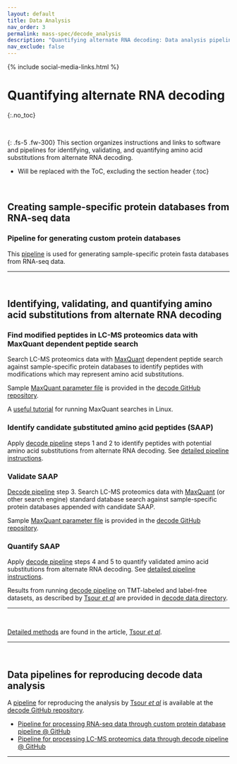 ```yaml
---
layout: default
title: Data Analysis
nav_order: 3
permalink: mass-spec/decode_analysis
description: "Quantifying alternate RNA decoding: Data analysis pipeline"
nav_exclude: false
---
```

{% include social-media-links.html %}

# Quantifying alternate RNA decoding
{:.no_toc}

&nbsp;

{: .fs-5 .fw-300}
This section organizes instructions and links to software and pipelines for identifying, validating, and quantifying amino acid substitutions from alternate RNA decoding.

* Will be replaced with the ToC, excluding the section header
{:toc}

&nbsp;

## Creating sample-specific protein databases from RNA-seq data


### Pipeline for generating custom protein databases

This [pipeline](https://github.com/SlavovLab/decode/tree/main/custom_protein_database_pipeline) is used for generating sample-specific protein fasta databases from RNA-seq data.

-------


&nbsp;


## Identifying, validating, and quantifying amino acid substitutions from alternate RNA decoding

### Find modified peptides in LC-MS proteomics data with MaxQuant dependent peptide search
Search LC-MS proteomics data with [MaxQuant](https://www.maxquant.org/) dependent peptide search against sample-specific protein databases to identify peptides with modifications which may represent amino acid substitutions.

Sample [MaxQuant parameter file](https://github.com/SlavovLab/decode/tree/main/MaxQuant_templates) is provided in the [decode GitHub repository](https://github.com/SlavovLab/decode).

A [useful tutorial](https://atchen.me/research/2019/03/21/mq-linux.html) for running MaxQuant searches in Linux.

### Identify candidate <u>s</u>ubstituted <u>a</u>mino <u>a</u>cid <u>p</u>eptides (SAAP)
Apply [decode pipeline](https://github.com/SlavovLab/decode/decode_pipeline) steps 1 and 2 to identify peptides with potential amino acid substitutions from alternate RNA decoding. See [detailed pipeline instructions](https://github.com/SlavovLab/decode/tree/main/decode_pipeline#readme).

### Validate SAAP
[Decode pipeline](https://github.com/SlavovLab/decode/decode_pipeline) step 3.
Search LC-MS proteomics data with [MaxQuant](https://www.maxquant.org/) (or other search engine) standard database search against sample-specific protein databases appended with candidate SAAP.

Sample [MaxQuant parameter file](https://github.com/SlavovLab/decode/tree/main/MaxQuant_templates) is provided in the [decode GitHub repository](https://github.com/SlavovLab/decode).

### Quantify SAAP
Apply [decode pipeline](https://github.com/SlavovLab/decode/decode_pipeline) steps 4 and 5 to quantify validated amino acid substitutions from alternate RNA decoding. See [detailed pipeline instructions](https://github.com/SlavovLab/decode/tree/main/decode_pipeline#readme).


Results from running [decode pipeline](https://github.com/SlavovLab/decode/decode_pipeline) on TMT-labeled and label-free datasets, as described by [Tsour *et al*][Decode_article] are provided in [decode data directory](https://drive.google.com/drive/u/3/folders/15YoTBTZh4MdtAqHbibkYieEqyLyFi5hb).

-------


&nbsp;


[Detailed methods](https://www.biorxiv.org/content/10.1101/2024.08.26.609665v1.full#:~:text=confirmed%20this%20result.-,Methods,-Sample%2Dspecific%20protein) are found in the article, [Tsour *et al*][Decode_article].


<!--- [plexDIA_Article]: https://doi.org/10.1101/2021.11.03.467007 "Multiplexed data-independent acquisition by plexDIA"
[plexDIA_Nature]: https://doi.org/10.1038/s41587-022-01389-w "Derks, J., Slavov, N. et al. Increasing the throughput of sensitive proteomics by plexDIA. Nat Biotechnol (2022)"--->
[decode_Code]: https://github.com/SlavovLab/decode "Decode data analysis pipeline, GitHub repository from the Slavov Laboratory"

-------


&nbsp;


## Data pipelines for reproducing decode data analysis
A [pipeline][decode_Code] for reproducing the analysis by [Tsour *et al*][Decode_article] is available at the [decode GitHub repository][decode_Code].  


* [Pipeline for processing RNA-seq data through custom protein database pipeline @ GitHub](https://github.com/SlavovLab/decode/custom_protein_database_pipeline)
* [Pipeline for processing LC-MS proteomics data through decode pipeline @ GitHub](https://github.com/SlavovLab/decode/decode_pipeline)

-------


[Decode_article]: https://www.biorxiv.org/content/10.1101/2024.08.26.609665v1 "Alternate RNA decoding results in stable and abundant proteins in mammals"

&nbsp;  

&nbsp;

&nbsp;  

&nbsp;

&nbsp;

&nbsp;

&nbsp;

&nbsp;

&nbsp;

&nbsp;

&nbsp;

&nbsp;

&nbsp;

&nbsp;

&nbsp;

&nbsp;

&nbsp;

&nbsp;
